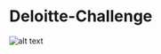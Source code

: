# Deloitte-Challenge
![alt text](https://github.com/[username]/[reponame]/blob/[branch]/image.jpg?raw=true)